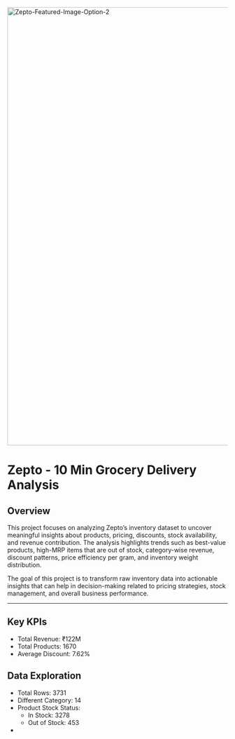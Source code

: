 <img  alt="Zepto-Featured-Image-Option-2" src="https://github.com/user-attachments/assets/4b7ae26d-29c2-4878-9b86-b822d5680a56" width="1000" />


# Zepto - 10 Min Grocery Delivery Analysis

## Overview
This project focuses on analyzing Zepto’s inventory dataset to uncover meaningful insights about products, pricing, discounts, stock availability, and revenue contribution.
The analysis highlights trends such as best-value products, high-MRP items that are out of stock, category-wise revenue, discount patterns, price efficiency per gram, and inventory weight distribution.

The goal of this project is to transform raw inventory data into actionable insights that can help in decision-making related to pricing strategies, stock management, and overall business performance.

---

## Key KPIs

- Total Revenue: ₹122M
- Total Products: 1670
- Average Discount: 7.62%

## Data Exploration
- Total Rows: 3731
- Different Category: 14
- Product Stock Status:
   - In Stock: 3278
   - Out of Stock: 453
- 
